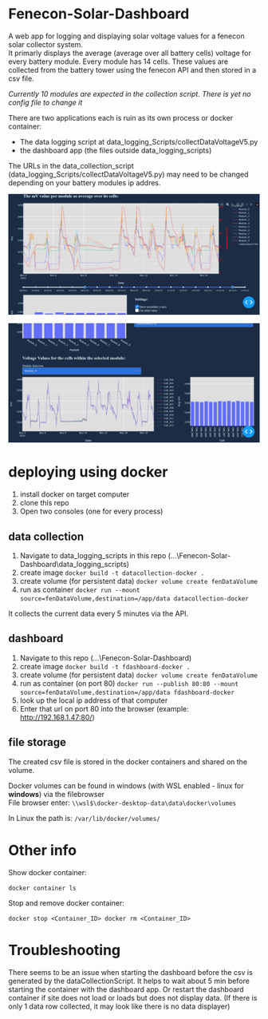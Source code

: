 # Fenecon-Solar-Dashboard
A web app for logging and displaying solar voltage values for a fenecon solar collector system. \
It primarly displays the average (average over all battery cells) voltage for every battery module. Every module has 14 cells. These values are collected from the battery tower using the fenecon API and then stored in a csv file.

*Currently 10 modules are expected in the collection script. There is yet no config file to change it*

There are two applications each is ruin as its own process or docker container:
- The data logging script at data_logging_Scripts/collectDataVoltageV5.py
- the dashboard app (the files outside data_logging_scripts)

The URLs in the data_collection_script (data_logging_Scripts/collectDataVoltageV5.py) may need to be changed depending on your battery modules ip addres.

![biggif_example](/screenshots/dashboard1.png)

![biggif_example](/screenshots/dashboard2.png)

# deploying using docker
1. install docker on target computer
2. clone this repo
3. Open two consoles (one for every process)

## data collection
1. Navigate to data_logging_scripts in this repo (...\Fenecon-Solar-Dashboard\data_logging_scripts)
3. create image
`docker build -t datacollection-docker .`
3. create volume (for persistent data)
`docker volume create fenDataVolume`
4. run as container
`docker run --mount source=fenDataVolume,destination=/app/data datacollection-docker`

It collects the current data every 5 minutes via the API.

## dashboard
1. Navigate to this repo (...\Fenecon-Solar-Dashboard)
2. create image
`docker build -t fdashboard-docker .`
3. create volume (for persistent data)
`docker volume create fenDataVolume`
4. run as container (on port 80)
`docker run --publish 80:80 --mount source=fenDataVolume,destination=/app/data fdashboard-docker`
5. look up the local ip address of that computer
6. Enter that url on port 80 into the browser (example: http://192.168.1.47:80/)

## file storage
The created csv file is stored in the docker containers and shared on the volume. 

Docker volumes can be found in windows (with WSL enabled - linux for **windows**) via the filebrowser \
File browser enter: `\\wsl$\docker-desktop-data\data\docker\volumes`

In Linux the path is:
`/var/lib/docker/volumes/`

# Other info
Show docker container:
```
docker container ls
```
Stop and remove docker container:
```
docker stop <Container_ID> docker rm <Container_ID>
```

# Troubleshooting
There seems to be an issue when starting the dashboard before the csv is generated by the dataCollectionScript. It helps to wait about 5 min before starting the container with the dashboard app. Or restart the dashboard container if site does not load or loads but does not display data. (If there is only 1 data row collected, it may look like there is no data displayer)
